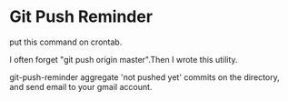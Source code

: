 Git Push Reminder
=================

put this command on crontab.

I often forget "git push origin master".Then I wrote this utility.

git-push-reminder aggregate 'not pushed yet' commits on the directory, and send email to your gmail account.
